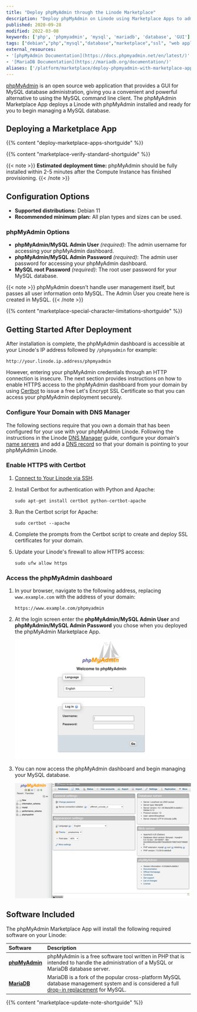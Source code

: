 ```yaml
---
title: "Deploy phpMyAdmin through the Linode Marketplace"
description: "Deploy phpMyAdmin on Linode using Marketplace Apps to administer your MySQL database with a convenient and powerful GUI web application."
published: 2020-09-28
modified: 2022-03-08
keywords: ['php', 'phpmyadmin', 'mysql', 'mariadb', 'database', 'GUI']
tags: ["debian","php","mysql","database","marketplace","ssl", "web applications","linode platform", "cloud manager"]
external_resources:
- '[phpMyAdmin Documentation](https://docs.phpmyadmin.net/en/latest/)'
- '[MariaDB Documentation](https://mariadb.org/documentation/)'
aliases: ['/platform/marketplace/deploy-phpmyadmin-with-marketplace-apps/', '/platform/one-click/deploy-phpmyadmin-with-one-click-apps/', '/guides/deploy-phpmyadmin-with-one-click-apps/', '/guides/deploy-phpmyadmin-with-marketplace-apps/','/guides/phpmyadmin-marketplace-app/']
---
```


[phpMyAdmin](https://www.phpmyadmin.net/) is an open source web application that provides a GUI for MySQL database administration, giving you a convenient and powerful alternative to using the MySQL command line client. The phpMyAdmin Marketplace App deploys a Linode with phpMyAdmin installed and ready for you to begin managing a MySQL database.

## Deploying a Marketplace App

{{% content "deploy-marketplace-apps-shortguide" %}}

{{% content "marketplace-verify-standard-shortguide" %}}

{{< note >}}
**Estimated deployment time:** phpMyAdmin should be fully installed within 2-5 minutes after the Compute Instance has finished provisioning.
{{< /note >}}

## Configuration Options

- **Supported distributions:** Debian 11
- **Recommended minimum plan:** All plan types and sizes can be used.

### phpMyAdmin Options

- **phpMyAdmin/MySQL Admin User** *(required)*: The admin username for accessing your phpMyAdmin dashboard.
- **phpMyAdmin/MySQL Admin Password** *(required)*: The admin user password for accessing your phpMyAdmin dashboard.
- **MySQL root Password** *(required)*: The root user password for your MySQL database.

{{< note >}}
phpMyAdmin doesn't handle user management itself, but passes all user information onto MySQL. The Admin User you create here is created in MySQL.
{{< /note >}}

{{% content "marketplace-special-character-limitations-shortguide" %}}

## Getting Started After Deployment

After installation is complete, the phpMyAdmin dashboard is accessible at your Linode's IP address followed by `/phpmyadmin` for example:

    http://your.linode.ip.address/phpmyadmin

However, entering your phpMyAdmin credentials through an HTTP connection is insecure. The next section provides instructions on how to enable HTTPS access to the phpMyAdmin dashboard from your domain by using [Certbot](https://certbot.eff.org/) to issue a free Let's Encrypt SSL Certificate so that you can access your phpMyAdmin deployment securely.

### Configure Your Domain with DNS Manager

The following sections require that you own a domain that has been configured for your use with your phpMyAdmin Linode. Following the instructions in the Linode [DNS Manager](/docs/products/networking/dns-manager/) guide, configure your domain's [name servers](/docs/products/networking/dns-manager/guides/authoritative-name-servers/) and add a [DNS record](/docs/products/networking/dns-manager/guides/manage-dns-records/) so that your domain is pointing to your phpMyAdmin Linode.

### Enable HTTPS with Certbot

1.  [Connect to Your Linode via SSH](/docs/products/compute/compute-instances/guides/set-up-and-secure/#connect-to-the-instance).

1.  Install Certbot for authentication with Python and Apache:

        sudo apt-get install certbot python-certbot-apache

1.  Run the Certbot script for Apache:

        sudo certbot --apache

1.  Complete the prompts from the Certbot script to create and deploy SSL certificates for your domain.

1.  Update your Linode's firewall to allow HTTPS access:

        sudo ufw allow https

### Access the phpMyAdmin dashboard

1.  In your browser, navigate to the following address, replacing `www.example.com` with the address of your domain:

        https://www.example.com/phpmyadmin

1.  At the login screen enter the **phpMyAdmin/MySQL Admin User** and **phpMyAdmin/MySQL Admin Password** you chose when you deployed the phpMyAdmin Marketplace App.

    ![phpMyAdmin Login Page](phpmyadmin-login.png "The phpMyAdmin Login Page.")

1.  You can now access the phpMyAdmin dashboard and begin managing your MySQL database.

    ![phpMyAdmin Dashboard](phpmyadmin-dashboard.png "The phpMyAdmin Dashboard.")

## Software Included

The phpMyAdmin Marketplace App will install the following required software on your Linode:

| **Software** | **Description** |
|:--------------|:------------|
| [**phpMyAdmin**](https://docs.phpmyadmin.net/en/latest/) | phpMyAdmin is a free software tool written in PHP that is intended to handle the administration of a MySQL or MariaDB database server.  |
| [**MariaDB**](https://mariadb.org/documentation/) | MariaDB is a fork of the popular cross-platform MySQL database management system and is considered a full [drop-in replacement](https://mariadb.com/kb/en/mariadb-vs-mysql-features/) for MySQL. |

{{% content "marketplace-update-note-shortguide" %}}